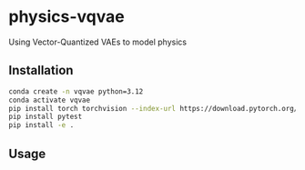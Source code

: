 # physics-vqvae

Using Vector-Quantized VAEs to model physics

## Installation

```bash
conda create -n vqvae python=3.12
conda activate vqvae
pip install torch torchvision --index-url https://download.pytorch.org/whl/cu128
pip install pytest
pip install -e .

```

## Usage